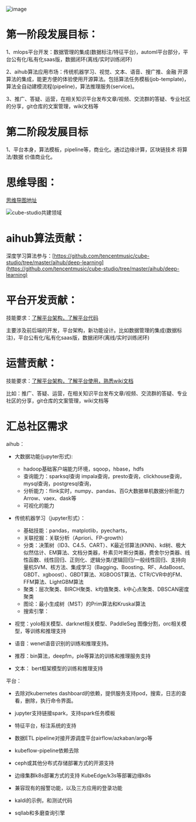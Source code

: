 

![image](https://user-images.githubusercontent.com/20157705/174476217-125e7fb8-0b4d-4921-91ed-38935b8013c7.png)


# 第一阶段发展目标：

1、mlops平台开发：数据管理的集成(数据标注/特征平台)，automl平台部分，平台公有化/私有化saas版，数据闭环(离线/实时训练闭环)

2、aihub算法应用市场：传统机器学习、视觉、文本、语音、搜广推、金融 开源 算法的集成，能更方便的体验使用开源算法。包括算法任务模板(job-template)，算法全自动建模流程(pipeline)，算法推理服务(service)。  

3、推广、答疑、运营，在相关知识平台发布文章/视频、交流群的答疑、专业社区的分享，git仓库的文案管理，wiki文档等

# 第二阶段发展目标

1、平台本身，算法模板，pipeline等，商业化。通过边缘计算，区块链技术 将算法/数据 价值商业化。

# 思维导图：

[思维导图地址](https://gitmind.cn/app/docs/ma28m6np)

![cube-studio共建领域](https://user-images.githubusercontent.com/20157705/201583343-ecde1998-8827-41ac-a4fd-b0ef5cb72491.jpg)


# aihub算法贡献：

深度学习算法参与：[https://github.com/tencentmusic/cube-studio/tree/master/aihub/deep-learning](https://github.com/tencentmusic/cube-studio/tree/master/aihub/deep-learning)

# 平台开发贡献：

技能要求：[了解平台架构，了解平台代码](https://github.com/tencentmusic/cube-studio/wiki)

主要涉及前后端的开发，平台架构，新功能设计。比如数据管理的集成(数据标注)，平台公有化/私有化saas版，数据闭环(离线/实时训练闭环)


# 运营贡献：

技能要求：[了解平台架构，了解平台使用，熟悉wiki文档](https://github.com/tencentmusic/cube-studio/wiki)

比如：推广、答疑、运营，在相关知识平台发布文章/视频、交流群的答疑、专业社区的分享，git仓库的文案管理，wiki文档等

# 汇总社区需求

aihub：

 - 大数据功能(jupyter形式):
   - hadoop基础客户端能力环境，sqoop，hbase，hdfs
   - 查询能力：sparksql查询 impala查询，presto查询，clickhouse查询，mysql查询，postgresql查询，
   - 分析能力：flink实时，numpy、pandas、百G大数据单机数据分析能力Arrow、vaex、dask等
   - 可视化的能力

 - 传统机器学习（jupyter形式）：
   -  基础技能：pandas，matplotlib，pyecharts，
   - 关联挖掘：关联分析（Apriori、FP-growth）
   - 分类：决策树（ID3、C4.5、CART）、K最近邻算法(KNN)、kd树、极大似然估计、EM算法、文档分类器，朴素贝叶斯分类器，费舍尔分类器、线性函数、线性回归、正则化、逻辑分类/逻辑回归/一般线性回归、支持向量机SVM、核方法、集成学习（Bagging、Boosting、RF、AdaBoost、GBDT、xgboost）、GBDT算法、XGBOOST算法、CTR/CVR中的FM、FFM算法、LightGBM算法
   - 聚类：层次聚类、BIRCH聚类、k均值聚类、k中心点聚类、DBSCAN密度聚类
   - 图论：最小生成树（MST）的Prim算法和Kruskal算法
   - 搜索引擎：




 - 视觉：yolo相关模型、darknet相关模型、PaddleSeg 图像分割，orc相关模型，等训练和推理支持

 - 语音：wenet语音识别的训练和推理支持。

 - 推荐：bin算法，deepfm，ple等算法的训练和推理服务支持

 - 文本： bert框架模型的训练和推理支持

平台：

 - 去除对kubernetes dashboard的依赖，提供服务支持pod，搜索，日志的查看，删除，执行命令界面。

 - jupyter支持链接spark，支持spark任务模板

 - 特征平台，标注系统的支持

 - 数据ETL pipeline对接开源调度平台airflow/azkaban/argo等

 - kubeflow-pipeline依赖去除

 - ceph或其他分布式存储部署方式的开源支持

 - 边缘集群k8s部署方式的支持 KubeEdge/k3s等部署边缘k8s

 - 兼容现有的报警功能，以及三方应用的登录功能

 - kaldi的示例，和测试代码

 - sqllab和多磨查询引擎
